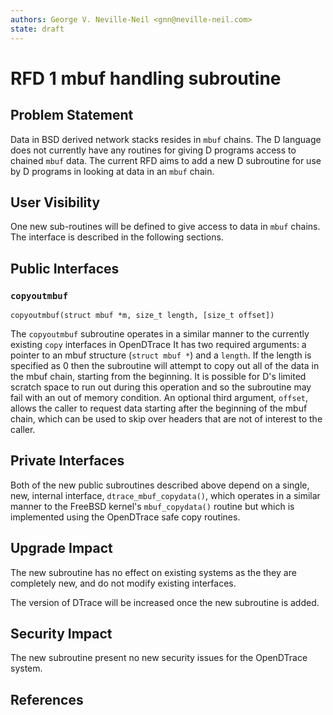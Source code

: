 ```yaml
---
authors: George V. Neville-Neil <gnn@neville-neil.com>
state: draft
---
```


<!-- 
	This document is subject to the terms of BSD 2 Clause License.
    See LICENSE in this repository for more information.

    Copyright 2017 George V. Neville-Neil
-->

# RFD 1 mbuf handling subroutine

## Problem Statement

Data in BSD derived network stacks resides in `mbuf` chains.  The D
language does not currently have any routines for giving D programs
access to chained `mbuf` data.  The current RFD aims to add a new D
subroutine for use by D programs in looking at data in an `mbuf`
chain.

## User Visibility

One new sub-routines will be defined to give access to data in `mbuf`
chains.  The interface is described in the following sections.

## Public Interfaces

### `copyoutmbuf`

```
copyoutmbuf(struct mbuf *m, size_t length, [size_t offset])
```

The `copyoutmbuf` subroutine operates in a similar manner to the
currently existing `copy` interfaces in OpenDTrace It has two required
arguments: a pointer to an mbuf structure (`struct mbuf *`) and a
`length`.  If the length is specified as 0 then the subroutine will
attempt to copy out all of the data in the mbuf chain, starting from
the beginning.  It is possible for D's limited scratch space to run
out during this operation and so the subroutine may fail with an out
of memory condition.  An optional third argument, `offset`, allows the
caller to request data starting after the beginning of the mbuf
chain, which can be used to skip over headers that are not of interest
to the caller.

## Private Interfaces

Both of the new public subroutines described above depend on a single,
new, internal interface, `dtrace_mbuf_copydata()`, which operates in a
similar manner to the FreeBSD kernel's `mbuf_copydata()` routine but
which is implemented using the OpenDTrace safe copy routines.

## Upgrade Impact

The new subroutine has no effect on existing systems as the they are
completely new, and do not modify existing interfaces.

The version of DTrace will be increased once the new subroutine is
added.

## Security Impact

The new subroutine present no new security issues for the OpenDTrace
system.

## References

